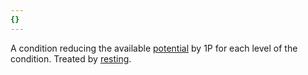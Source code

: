 ```yaml
---
{}
---
```

   
A condition reducing the available [potential](../Rolling%20Dice/Potential.md) by 1P for each level of the condition. Treated by [resting](../Conditions/Recovery.md).